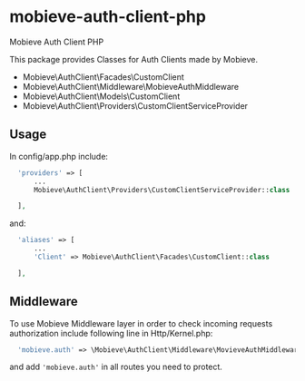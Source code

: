# mobieve-auth-client-php
Mobieve Auth Client PHP

This package provides Classes for Auth Clients made by Mobieve.

* Mobieve\AuthClient\Facades\CustomClient
* Mobieve\AuthClient\Middleware\MobieveAuthMiddleware
* Mobieve\AuthClient\Models\CustomClient
* Mobieve\AuthClient\Providers\CustomClientServiceProvider

## Usage

  In config/app.php include:

  ```php
    'providers' => [
        ...
        Mobieve\AuthClient\Providers\CustomClientServiceProvider::class

    ],
  ```

  and:

  ```php
    'aliases' => [
        ...
        'Client' => Mobieve\AuthClient\Facades\CustomClient::class

    ],
  ```

  
## Middleware

  To use Mobieve Middleware layer in order to check incoming requests authorization include following line in Http/Kernel.php:

  ```php
    'mobieve.auth' => \Mobieve\AuthClient\Middleware\MovieveAuthMiddleware::class
  ```

  and add `'mobieve.auth'` in all routes you need to protect.